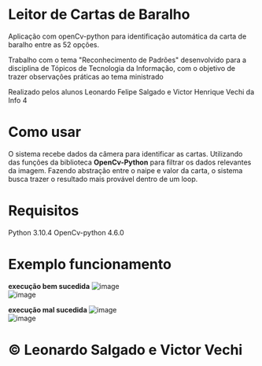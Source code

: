 # Leitor de Cartas de Baralho

Aplicação com openCv-python para identificação automática da carta de baralho entre as 52 opções. 

Trabalho com o tema "Reconhecimento de Padrões" desenvolvido para a disciplina de Tópicos de Tecnologia da Informação, com o objetivo de trazer observações práticas ao tema ministrado

Realizado pelos alunos Leonardo Felipe Salgado e Victor Henrique Vechi da Info 4

# Como usar

O sistema recebe dados da câmera para identificar as cartas. Utilizando das funções da biblioteca **OpenCv-Python** para filtrar os dados relevantes da imagem. 
Fazendo abstração entre o naipe e valor da carta, o sistema busca trazer o resultado mais provável dentro de um loop. 

# Requisitos

Python 3.10.4
OpenCv-python 4.6.0

# Exemplo funcionamento
**execução bem sucedida**
![image](https://user-images.githubusercontent.com/53799801/187100461-50803edc-92d1-4894-9e04-0bcbd803197f.png)<br>
![image](https://user-images.githubusercontent.com/53799801/187100528-d153c6d0-3acf-40f0-8b56-2374a7c0a3f1.png)<br>


**execução mal sucedida**
![image](https://user-images.githubusercontent.com/53799801/187100557-9789ae30-d153-4b04-9e49-ba7a6b51b54d.png)<br>
![image](https://user-images.githubusercontent.com/53799801/187100579-7f51e9a3-0e90-432b-9572-d68b8086bb02.png)<br>

# &copy; Leonardo Salgado e Victor Vechi


